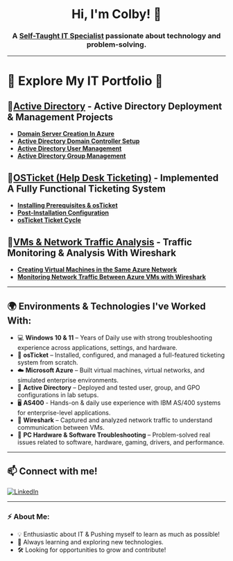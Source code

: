 <h1 align="center">Hi, I'm Colby! 👋</h1>
<h3 align="center">A <a href="https://www.linkedin.com/in/colby-nelson-330511303">Self-Taught IT Specialist</a> passionate about technology and problem-solving.</h3>

---

# 🚀 **Explore My IT Portfolio** 📂

##  🔹[**Active Directory**](https://github.com/cn205000/IT-Portfolio/tree/main/Active%20Directory) - Active Directory Deployment & Management Projects

  
   - [**Domain Server Creation In Azure**](https://github.com/cn205000/IT-Portfolio/tree/main/Active%20Directory/Azure-Domain-Setup)
   - [**Active Directory Domain Controller Setup**](https://github.com/cn205000/IT-Portfolio/tree/main/Active%20Directory/ActiveDirectory-DomainSetup)
   - [**Active Directory User Management**](https://github.com/cn205000/IT-Portfolio/tree/main/Active%20Directory/ActiveDirectory-UserManagement)
   - [**Active Directory Group Management**](https://github.com/cn205000/IT-Portfolio/tree/main/Active%20Directory/ActiveDirectory-GPO-Management)

## 🔹[**OSTicket** (Help Desk Ticketing)](https://github.com/cn205000/IT-Portfolio/tree/main/OSTicket) - Implemented A Fully Functional Ticketing System
   - [**Installing Prerequisites & osTicket**](https://github.com/cn205000/IT-Portfolio/tree/main/OSTicket/Installation) 
   - [**Post-Installation Configuration**](https://github.com/cn205000/IT-Portfolio/tree/main/OSTicket/Post-Installation)
   - [**osTicket Ticket Cycle**](https://github.com/cn205000/IT-Portfolio/tree/main/osTicket/osTicket-TicketCycle)

## 🔹[**VMs & Network Traffic Analysis**](https://github.com/cn205000/IT-Portfolio/tree/main/VM's%20%26%20Network%20Traffic) - Traffic Monitoring & Analysis With Wireshark
   - [**Creating Virtual Machines in the Same Azure Network**](https://github.com/cn205000/IT-Portfolio/tree/main/VM's%20%26%20Network%20Traffic/Creating-VMs-Within-Azure) 
   - [**Monitoring Network Traffic Between Azure VMs with Wireshark**](https://github.com/cn205000/IT-Portfolio/tree/main/VM's%20%26%20Network%20Traffic/Traffic-Monitoring-With-Wireshark)
     
---

## 🌍 Environments & Technologies I've Worked With:

- 💻 **Windows 10 & 11** – Years of Daily use with strong troubleshooting experience across applications, settings, and hardware.
- 🧩 **osTicket** – Installed, configured, and managed a full-featured ticketing system from scratch.
- ☁️ **Microsoft Azure** – Built virtual machines, virtual networks, and simulated enterprise environments.
- 🔐 **Active Directory** – Deployed and tested user, group, and GPO configurations in lab setups.
- 🖥️ **AS400** - Hands-on & daily use experience with IBM AS/400 systems for enterprise-level applications.
- 🧪 **Wireshark** – Captured and analyzed network traffic to understand communication between VMs.
- 🔧 **PC Hardware & Software Troubleshooting** – Problem-solved real issues related to software, hardware, gaming, drivers, and performance.
  
---

## 📫 Connect with me!

[![LinkedIn](https://img.shields.io/badge/LinkedIn-0077B5?style=for-the-badge&logo=linkedin&logoColor=white)](https://www.linkedin.com/in/colby-nelson-330511303)

---

### ⚡ About Me:
- 💡 Enthusiastic about IT & Pushing myself to learn as much as possible!
- 📖 Always learning and exploring new technologies.
- 🛠️ Looking for opportunities to grow and contribute!



